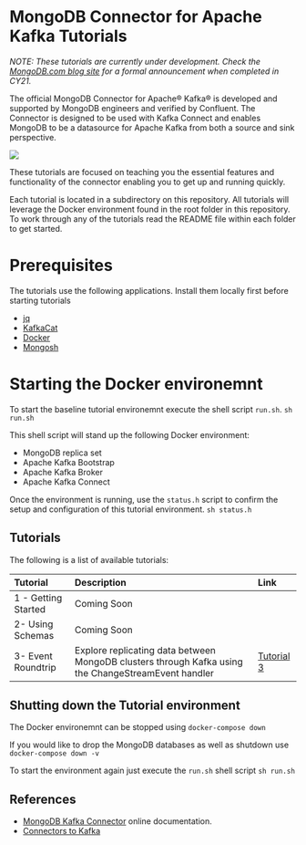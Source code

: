 # MongoDB Connector for Apache Kafka Tutorials

*NOTE: These tutorials are currently under development.  Check the [MongoDB.com blog site](https://www.mongodb.com/blogs) for a formal announcement when completed in CY21.*

The official MongoDB Connector for Apache® Kafka® is developed and supported by MongoDB engineers and verified by Confluent. The Connector is designed to be used with Kafka Connect and enables MongoDB to be a datasource for Apache Kafka from both a source and sink perspective.

![](https://webassets.mongodb.com/_com_assets/cms/mongodbkafka-hblts5yy33.png)

These tutorials are focused on teaching you the essential features and functionality of the connector enabling you to get up and running quickly.  

Each tutorial is located in a subdirectory on this repository.  All tutorials will leverage the Docker environment found in the root folder in this repository.  To work through any of the tutorials read the README file within each folder to get started.

# Prerequisites

The tutorials use the following applications.  Install them locally first before starting tutorials

- [jq](https://stedolan.github.io/jq/download/)
- [KafkaCat](https://github.com/edenhill/kafkacat)
- [Docker](https://docs.docker.com/get-docker/)
- [Mongosh](https://docs.mongodb.com/mongodb-shell/install/)

# Starting the Docker environemnt

To start the baseline tutorial environemnt execute the shell script `run.sh`.
```sh run.sh```

This shell script will stand up the following Docker environment:

- MongoDB replica set
- Apache Kafka Bootstrap
- Apache Kafka Broker
- Apache Kafka Connect

Once the environment is running, use the `status.h` script to confirm the setup and configuration of this tutorial environment.
`sh status.h`

## Tutorials

The following is a list of available tutorials:


| Tutorial      | Description | Link |
| :---        |    :----   | :----   |
| 1 - Getting Started      | Coming Soon       | |
| 2- Using Schemas   | Coming Soon        | |
| 3- Event Roundtrip   | Explore replicating data between MongoDB clusters through Kafka using the ChangeStreamEvent handler        | [Tutorial 3]() |

## Shutting down the Tutorial environment

The Docker environemnt can be stopped using
`docker-compose down`

If you would like to drop the MongoDB databases as well as shutdown use
`docker-compose down -v`

To start the environment again just execute the `run.sh` shell script
`sh run.sh`

## References

- [MongoDB Kafka Connector](https://docs.mongodb.com/kafka-connector/current/) online documentation.
- [Connectors to Kafka](https://docs.confluent.io/home/connect/overview.html)

